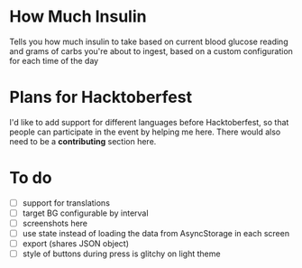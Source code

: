 # How Much Insulin
Tells you how much insulin to take based on current blood glucose reading and grams of carbs you're about to ingest, based on a custom configuration for each time of the day

# Plans for Hacktoberfest
I'd like to add support for different languages before Hacktoberfest, so that people can participate in the event by helping me here. There would also need to be a **contributing** section here.

# To do
* [ ] support for translations
* [ ] target BG configurable by interval
* [ ] screenshots here
* [ ] use state instead of loading the data from AsyncStorage in each screen
* [ ] export (shares JSON object)
* [ ] style of buttons during press is glitchy on light theme
